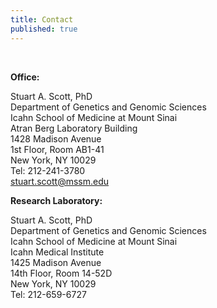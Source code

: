 ```yaml
---
title: Contact
published: true
---
```


<br>

**Office:**

Stuart A. Scott, PhD   
Department of Genetics and Genomic Sciences   
Icahn School of Medicine at Mount Sinai  
Atran Berg Laboratory Building  
1428 Madison Avenue  
1st Floor, Room AB1-41  
New York, NY 10029   
Tel: 212-241-3780  
stuart.scott@mssm.edu  

**Research Laboratory:**

Stuart A. Scott, PhD  
Department of Genetics and Genomic Sciences  
Icahn School of Medicine at Mount Sinai  
Icahn Medical Institute  
1425 Madison Avenue  
14th Floor, Room 14-52D  
New York, NY 10029   
Tel: 212-659-6727  
